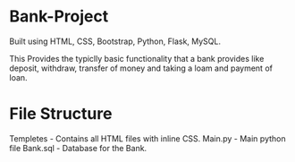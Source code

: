 # Bank-Project

Built using HTML, CSS, Bootstrap, Python, Flask, MySQL.

This Provides the typiclly basic functionality that a bank provides like deposit, withdraw, transfer of money and taking a loam and payment of loan.

# File Structure
Templetes - Contains all HTML files with inline CSS.
Main.py - Main python file
Bank.sql - Database for the Bank.

